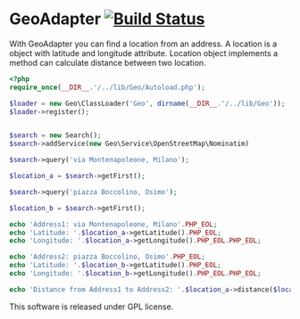 # GeoAdapter [![Build Status](https://secure.travis-ci.org/francescotrucchia/GeoAdapter.png)](http://travis-ci.org/francescotrucchia/GeoAdapter)

With GeoAdapter you can find a location from an address. A location is a object with latitude and longitude attribute.
Location object implements a method can calculate distance between two location.

``` php
<?php
require_once(__DIR__.'/../lib/Geo/Autoload.php');

$loader = new Geo\ClassLoader('Geo', dirname(__DIR__.'/../lib/Geo'));
$loader->register();


$search = new Search();
$search->addService(new Geo\Service\OpenStreetMap\Nominatim)

$search->query('via Montenapoleone, Milano');

$location_a = $search->getFirst();

$search->query('piazza Boccolino, Osimo');

$location_b = $search->getFirst();

echo 'Address1: via Montenapoleone, Milano'.PHP_EOL;
echo 'Latitude: '.$location_a->getLatitude().PHP_EOL;
echo 'Longitude: '.$location_a->getLongitude().PHP_EOL.PHP_EOL;

echo 'Address2: piazza Boccolino, Osimo'.PHP_EOL;
echo 'Latitude: '.$location_b->getLatitude().PHP_EOL;
echo 'Longitude: '.$location_b->getLongitude().PHP_EOL.PHP_EOL;

echo 'Distance from Address1 to Address2: '.$location_a->distance($location_b).' Km'.PHP_EOL;
```

This software is released under GPL license.